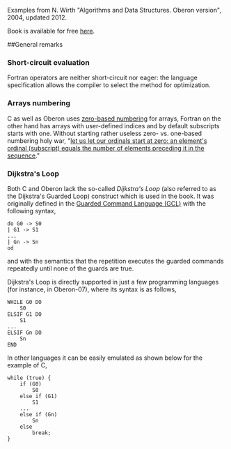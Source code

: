 Examples from N. Wirth "Algorithms and Data Structures. Oberon version", 2004, updated 2012. 

Book is available for free [here](http://www.inr.ac.ru/~info21/ADen/).

##General remarks

### Short-circuit evaluation

Fortran operators are neither short-circuit nor eager: the language specification allows the compiler to select the method for optimization.
 
### Arrays numbering

C as well as Oberon uses [zero-based numbering](http://en.wikipedia.org/wiki/Zero-based_numbering) for arrays, Fortran on the other hand has arrays with user-defined indices and by default subscripts starts with one. Without starting rather useless zero- vs. one-based numbering holy war, "[let us let our ordinals start at zero: an element's ordinal (subscript) equals the number of elements preceding it in the sequence](http://www.cs.utexas.edu/users/EWD/transcriptions/EWD08xx/EWD831.html)."

### Dijkstra's Loop

Both C and Oberon lack the so-called *Dijkstra's Loop* (also referred to as the Dijkstra's Guarded Loop) construct which is used in the book. It was originally defined in the [Guarded Command Language (GCL)](http://en.wikipedia.org/wiki/Guarded_Command_Language#Repetition%3a_do) with the following syntax,

    do G0 -> S0
    | G1 -> S1
    ...
    | Gn -> Sn
    od
and with the semantics that the repetition executes the guarded commands repeatedly until none of the guards are true.  

Dijkstra's Loop is directly supported in just a few programming languages (for instance, in Oberon-07), where its syntax is as follows,

    WHILE G0 DO
        S0
    ELSIF G1 DO
        S1
    ...
    ELSIF Gn DO
        Sn
    END
In other languages it can be easily emulated as shown below for the example of C,

    while (true) {
        if (G0)
            S0
        else if (G1)
            S1
        ... 
        else if (Gn)
            Sn
        else
            break;
    }
